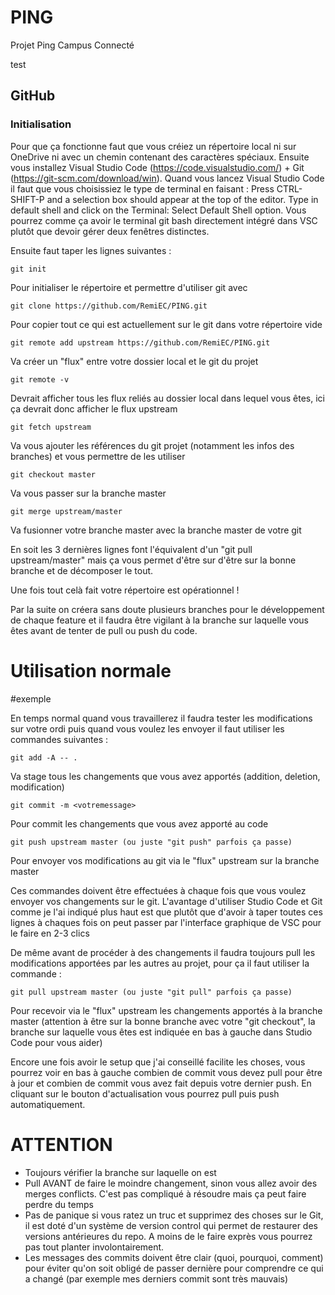 # PING
Projet Ping Campus Connecté

test
## GitHub

### Initialisation


Pour que ça fonctionne faut que vous créiez un répertoire local ni sur OneDrive ni avec un chemin contenant des caractères spéciaux.
Ensuite vous installez Visual Studio Code (https://code.visualstudio.com/) + Git (https://git-scm.com/download/win).
Quand vous lancez Visual Studio Code il faut que vous choisissiez le type de terminal en faisant : 
Press CTRL-SHIFT-P and a selection box should appear at the top of the editor. Type in default shell and click on the Terminal: Select Default Shell option.
Vous pourrez comme ça avoir le terminal git bash directement intégré dans VSC plutôt que devoir gérer deux fenêtres distinctes.

Ensuite faut taper les lignes suivantes : 

```
git init
```
Pour initialiser le répertoire et permettre d'utiliser git avec
```
git clone https://github.com/RemiEC/PING.git 
```
Pour copier tout ce qui est actuellement sur le git dans votre répertoire vide
```
git remote add upstream https://github.com/RemiEC/PING.git
```
Va créer un "flux" entre votre dossier local et le git du projet
```
git remote -v
```
Devrait afficher tous les flux reliés au dossier local dans lequel vous êtes, ici ça devrait donc afficher le flux upstream
```
git fetch upstream
```
Va vous ajouter les références du git projet (notamment les infos des branches) et vous permettre de les utiliser
```
git checkout master
```
Va vous passer sur la branche master
```
git merge upstream/master
```
Va fusionner votre branche master avec la branche master de votre git

En soit les 3 dernières lignes font l'équivalent d'un "git pull upstream/master" mais ça vous permet d'être sur d'être sur la bonne branche et de décomposer le tout.

Une fois tout celà fait votre répertoire est opérationnel !

Par la suite on créera sans doute plusieurs branches pour le développement de chaque feature et il faudra être vigilant à la branche sur laquelle vous êtes avant de tenter de pull ou push du code.


# Utilisation normale
#exemple

En temps normal quand vous travaillerez il faudra tester les modifications sur votre ordi puis quand vous voulez les envoyer il faut utiliser les commandes suivantes : 
```
git add -A -- . 
```
Va stage tous les changements que vous avez apportés (addition, deletion, modification)
```
git commit -m <votremessage>
```
Pour commit les changements que vous avez apporté au code
```
git push upstream master (ou juste "git push" parfois ça passe)
```
Pour envoyer vos modifications au git via le "flux" upstream sur la branche master
  
  Ces commandes doivent être effectuées à chaque fois que vous voulez envoyer vos changements sur le git. L'avantage d'utiliser Studio Code et Git comme je l'ai indiqué plus haut est que plutôt que d'avoir à taper toutes ces lignes à chaques fois on peut passer par l'interface graphique de VSC pour le faire en 2-3 clics
  
  De même avant de procéder à des changements il faudra toujours pull les modifications apportées par les autres au projet, pour ça il faut utiliser la commande :
  ```
  git pull upstream master (ou juste "git pull" parfois ça passe)
  ```
 Pour recevoir via le "flux" upstream les changements apportés à la branche master (attention à être sur la bonne branche avec votre "git checkout", la branche sur laquelle vous êtes est indiquée en bas à gauche dans Studio Code pour vous aider)
  
  Encore une fois avoir le setup que j'ai conseillé facilite les choses, vous pourrez voir en bas à gauche combien de commit vous devez pull pour être à jour et combien de commit vous avez fait depuis votre dernier push. En cliquant sur le bouton d'actualisation vous pourrez pull puis push automatiquement.
  
  
  # ATTENTION
  
  - Toujours vérifier la branche sur laquelle on est
  - Pull AVANT de faire le moindre changement, sinon vous allez avoir des merges conflicts. C'est pas compliqué à résoudre mais ça peut     faire perdre du temps
  - Pas de panique si vous ratez un truc et supprimez des choses sur le Git, il est doté d'un système de version control qui permet de      restaurer des versions antérieures du repo. A moins de le faire exprès vous pourrez pas tout planter involontairement.
  - Les messages des commits doivent être clair (quoi, pourquoi, comment) pour éviter qu'on soit obligé de passer dernière pour             comprendre ce qui a changé (par exemple mes derniers commit sont très mauvais)
